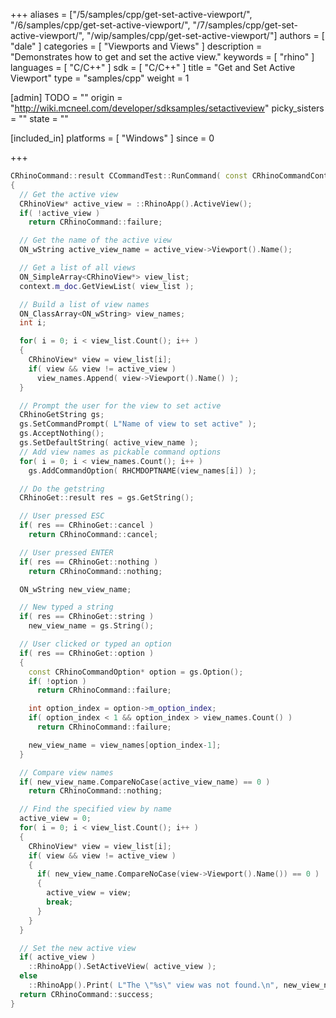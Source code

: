 +++
aliases = ["/5/samples/cpp/get-set-active-viewport/", "/6/samples/cpp/get-set-active-viewport/", "/7/samples/cpp/get-set-active-viewport/", "/wip/samples/cpp/get-set-active-viewport/"]
authors = [ "dale" ]
categories = [ "Viewports and Views" ]
description = "Demonstrates how to get and set the active view."
keywords = [ "rhino" ]
languages = [ "C/C++" ]
sdk = [ "C/C++" ]
title = "Get and Set Active Viewport"
type = "samples/cpp"
weight = 1

[admin]
TODO = ""
origin = "http://wiki.mcneel.com/developer/sdksamples/setactiveview"
picky_sisters = ""
state = ""

[included_in]
platforms = [ "Windows" ]
since = 0

+++

```cpp
CRhinoCommand::result CCommandTest::RunCommand( const CRhinoCommandContext& context )
{
  // Get the active view
  CRhinoView* active_view = ::RhinoApp().ActiveView();
  if( !active_view )
    return CRhinoCommand::failure;

  // Get the name of the active view
  ON_wString active_view_name = active_view->Viewport().Name();

  // Get a list of all views
  ON_SimpleArray<CRhinoView*> view_list;
  context.m_doc.GetViewList( view_list );

  // Build a list of view names
  ON_ClassArray<ON_wString> view_names;
  int i;

  for( i = 0; i < view_list.Count(); i++ )
  {
    CRhinoView* view = view_list[i];
    if( view && view != active_view )
      view_names.Append( view->Viewport().Name() );
  }

  // Prompt the user for the view to set active
  CRhinoGetString gs;
  gs.SetCommandPrompt( L"Name of view to set active" );
  gs.AcceptNothing();
  gs.SetDefaultString( active_view_name );
  // Add view names as pickable command options
  for( i = 0; i < view_names.Count(); i++ )
    gs.AddCommandOption( RHCMDOPTNAME(view_names[i]) );

  // Do the getstring
  CRhinoGet::result res = gs.GetString();

  // User pressed ESC
  if( res == CRhinoGet::cancel )
    return CRhinoCommand::cancel;

  // User pressed ENTER
  if( res == CRhinoGet::nothing )
    return CRhinoCommand::nothing;

  ON_wString new_view_name;

  // New typed a string
  if( res == CRhinoGet::string )
    new_view_name = gs.String();

  // User clicked or typed an option
  if( res == CRhinoGet::option )
  {
    const CRhinoCommandOption* option = gs.Option();
    if( !option )
      return CRhinoCommand::failure;

    int option_index = option->m_option_index;
    if( option_index < 1 && option_index > view_names.Count() )
      return CRhinoCommand::failure;

    new_view_name = view_names[option_index-1];
  }

  // Compare view names
  if( new_view_name.CompareNoCase(active_view_name) == 0 )
    return CRhinoCommand::nothing;

  // Find the specified view by name
  active_view = 0;
  for( i = 0; i < view_list.Count(); i++ )
  {
    CRhinoView* view = view_list[i];
    if( view && view != active_view )
    {
      if( new_view_name.CompareNoCase(view->Viewport().Name()) == 0 )
      {
        active_view = view;
        break;
      }
    }
  }

  // Set the new active view
  if( active_view )
    ::RhinoApp().SetActiveView( active_view );
  else
    ::RhinoApp().Print( L"The \"%s\" view was not found.\n", new_view_name );
  return CRhinoCommand::success;
}
```
